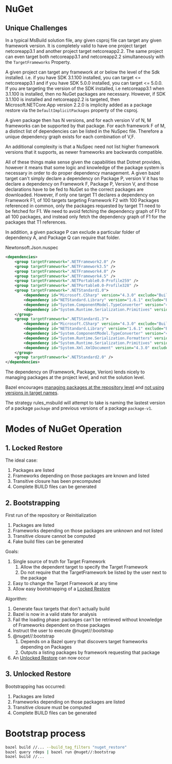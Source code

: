 # NuGet

## Unique Challenges

In a typical MsBuild solution file, any given csproj file can target any given framework version. It is completely valid to have one project target netcoreapp3.1 and another project target netcoreapp2.2. The same project can even target both netcoreapp3.1 and netcoreapp2.2 simultaneously with the `TargetFrameworks` Property.

A given project can target any framework at or below the level of the Sdk installed. i.e. if you have SDK 3.1.100 installed, you can target <= netcoreapp3.1 and if you have SDK 5.0.0 installed, you can target <= 5.0.0. If you are targeting the version of the SDK installed, i.e netcoreapp3.1 when 3.1.100 is installed, then no NuGet packages are necessary. However, if SDK 3.1.100 is installed and netcoreapp2.2 is targeted, then Microsoft.NETCore.App version 2.2.0 is implicity added as a package restore via the `DefaultImplicitPackages` property of the csproj.

A given package then has N versions, and for each version V of N, M frameworks can be supported by that package. For each framework F of M, a distinct list of dependencies can be listed in the NuSpec file. Therefore a unique dependency graph exists for each combination of V,F.

An additional complexity is that a NuSpec need not list higher framework versions that it supports, as newer frameworks are backwards compatible.

All of these things make sense given the capabilities that Dotnet provides, however it means that some logic and knowledge of the package system is necessary in order to do proper dependency management. A given bazel target can't simply declare a dependency on Package P, version V it has to declare a dependency on Framework F, Package P, Version V, and those declarations have to be fed to NuGet so the correct packages are downloaded. However, if only one target T1 declares a dependency on Framework F1, of 100 targets targeting Framework F2 with 100 Packages referenced in common, only the packages requested by target T1 need to be fetched for F1. We need to avoid fetching the dependency graph of F1 for all 100 packages, and instead only fetch the dependency graph of F1 for the packages that T1 references.

In addition, a given package P can exclude a particular folder of dependency A, and Package Q can require that folder.

Newtonsoft.Json.nuspec

```xml
<dependencies>
    <group targetFramework=".NETFramework2.0" />
    <group targetFramework=".NETFramework3.5" />
    <group targetFramework=".NETFramework4.0" />
    <group targetFramework=".NETFramework4.5" />
    <group targetFramework=".NETPortable0.0-Profile259" />
    <group targetFramework=".NETPortable0.0-Profile328" />
    <group targetFramework=".NETStandard1.0">
        <dependency id="Microsoft.CSharp" version="4.3.0" exclude="Build,Analyzers" />
        <dependency id="NETStandard.Library" version="1.6.1" exclude="Build,Analyzers" />
        <dependency id="System.ComponentModel.TypeConverter" version="4.3.0" exclude="Build,Analyzers" />
        <dependency id="System.Runtime.Serialization.Primitives" version="4.3.0" exclude="Build,Analyzers" />
    </group>
    <group targetFramework=".NETStandard1.3">
        <dependency id="Microsoft.CSharp" version="4.3.0" exclude="Build,Analyzers" />
        <dependency id="NETStandard.Library" version="1.6.1" exclude="Build,Analyzers" />
        <dependency id="System.ComponentModel.TypeConverter" version="4.3.0" exclude="Build,Analyzers" />
        <dependency id="System.Runtime.Serialization.Formatters" version="4.3.0" exclude="Build,Analyzers" />
        <dependency id="System.Runtime.Serialization.Primitives" version="4.3.0" exclude="Build,Analyzers" />
        <dependency id="System.Xml.XmlDocument" version="4.3.0" exclude="Build,Analyzers" />
    </group>
    <group targetFramework=".NETStandard2.0" />
</dependencies>
```

The dependency on (Framework, Package, Verion) lends nicely to managing packages at the project level, and not the solution level.

Bazel encourages [managing packages at the repository level](https://docs.bazel.build/versions/master/external.html#shadowing-dependencies) and [not using versions in target names](https://docs.bazel.build/versions/4.0.0/best-practices.html#versioning).

The strategy rules_msbuild will attempt to take is naming the lastest version of a package `package` and previous versions of a package `package-v1`.

# Modes of NuGet Operation

## 1. Locked Restore

The ideal case:

1. Packages are listed
1. Frameworks depending on those packages are known and listed
1. Transitive closure has been precomputed
1. Complete BUILD files can be generated

## 2. Bootstrapping

First run of the repository or Reinitialization

1. Packages are listed
1. Frameworks depending on those packages are unknown and not listed
1. Transitive closure cannot be computed
1. Fake build files can be generated

Goals:

1. Single source of truth for Target Framework
   1. Allow the dependent target to specify the Target Framework
   1. Do not require that the TargetFramework be listed by the user next to the package
1. Easy to change the Target Framework at any time
1. Allow easy bootstrapping of a [Locked Restore](#1-locked-restore)

Algorithm:

1. Generate faux targets that don't actually build
1. Bazel is now in a valid state for analysis
1. Fail the loading phase: packages can't be retrieved without knowledge of Frameworks dependent on those packages
1. Instruct the user to execute @nuget//:bootstrap
1. @nuget//:bootstrap
   1. Depends on a Bazel query that discovers target frameworks depending on Packages
   1. Outputs a listing packages by framework requesting that package
1. An [Unlocked Restore](#3-unlocked-restore) can now occur

## 3. Unlocked Restore

Bootstrapping has occurred:

1. Packages are listed
1. Frameworks depending on those packages are listed
1. Transitive closure must be computed
1. Complete BUILD files can be generated

# Bootstrap process

```bash
bazel build //... --build_tag_filters "nuget_restore"
bazel query rdeps | bazel run @nuget//:bootstrap
bazel build //...
```
